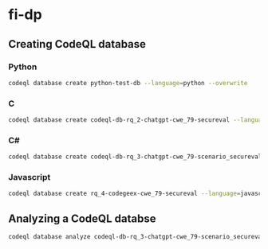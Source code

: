 # fi-dp



## Creating CodeQL database

### Python

```bash
codeql database create python-test-db --language=python --overwrite
```

### C

```bash
codeql database create codeql-db-rq_2-chatgpt-cwe_79-secureval --language=cpp --overwrite --command="make clean all"
```

### C#

```powershell
codeql database create codeql-db-rq_3-chatgpt-cwe_79-scenario_secureval --language=csharp --command='dotnet build /t:rebuild' --overwrite
```

### Javascript

```bash
codeql database create rq_4-codegeex-cwe_79-secureval --language=javascript --overwrite
```

## Analyzing a CodeQL databse

```bash
codeql database analyze codeql-db-rq_3-chatgpt-cwe_79-scenario_secureval --format=csv --output=codeql_results.csv
```